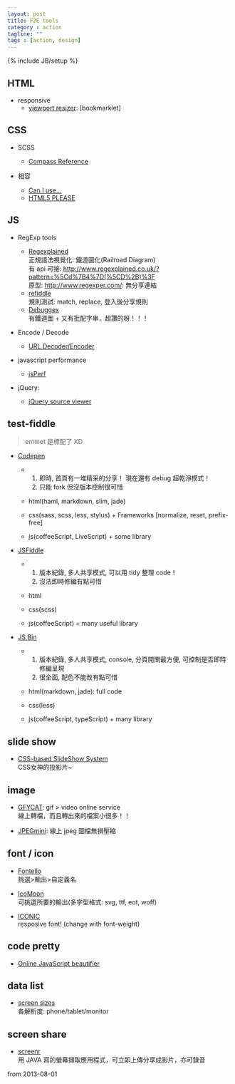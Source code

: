 ```yaml
---
layout: post
title: F2E tools
category : action
tagline: ""
tags : [action, design]
---
```

{% include JB/setup %}

## HTML
+ responsive
    + [viewport resizer](http://lab.maltewassermann.com/viewport-resizer/): [bookmarklet]

## CSS
+ SCSS
    + [Compass Reference](http://compass-style.org/reference/compass/)

+ 相容
    + [Can I use...](http://caniuse.com/)
    + [HTML5 PLEASE](http://html5please.com/)

## JS
+ RegExp tools
    + [Regexplained](http://www.regexplained.co.uk/)  
        正規語法視覺化: 鐵道圖化(Railroad Diagram)  
        有 api 可接: <http://www.regexplained.co.uk/?pattern=%5Cd%7B4%7D(%5CD%2B)%3F>  
        原型: <http://www.regexper.com/>: 無分享連結
    + [refiddle](http://refiddle.com/)  
        規則測試: match, replace, 登入後分享規則
    + [Debuggex](https://www.debuggex.com/)  
        有鐵道圖 + 又有批配字串，超讚的呀！！！

+ Encode / Decode
    + [URL Decoder/Encoder](http://meyerweb.com/eric/tools/dencoder/)

+ javascript performance
    + [jsPerf](http://jsperf.com/)

+ jQuery:
    + [jQuery source viewer](http://james.padolsey.com/jquery/)

## test-fiddle

> emmet 是標配了 XD

+ [Codepen](http://codepen.io/)  

    + 
        1. 即時, 首頁有一堆精采的分享！ 現在還有 debug 超乾淨模式！
        2. 只能 fork 但沒版本控制很可惜

    + html(haml, markdown, slim, jade)
    + css(sass, scss, less, stylus) + Frameworks [normalize, reset, prefix-free]
    + js(coffeeScript, LiveScript) + some library

+ [JSFiddle](http://jsfiddle.net/)  

    + 
        1. 版本紀錄, 多人共享模式, 可以用 tidy 整理 code！
        2. 沒法即時修編有點可惜

    + html
    + css(scss)
    + js(coffeeScript) + many useful library

+ [JS Bin](http://jsbin.com/)  

    + 
        1. 版本紀錄, 多人共享模式, console, 分頁開關最方便, 可控制是否即時修編呈現
        2. 很全面, 配色不能改有點可惜

    + html(markdown, jade): full code
    + css(less)
    + js(coffeeScript, typeScript) + many library


## slide show
+ [CSS-based SlideShow System](https://github.com/LeaVerou/CSSS)  
    CSS女神的投影片~

## image
+ [GFYCAT](http://gfycat.com/about): gif > video online service  
    線上轉檔，而且轉出來的檔案小很多！！

+ [JPEGmini](http://www.jpegmini.com/server): 線上 jpeg 圖檔無損壓縮

## font / icon
+ [Fontello](http://fontello.com/)  
    挑選>輸出>自定義名

+ [IcoMoon](http://icomoon.io/app/)  
    可挑選所要的輸出(多字型格式: svg, ttf, eot, woff)

+ [ICONIC](http://useiconic.com/)  
    resposive font! (change with font-weight)

## code pretty
+ [Online JavaScript beautifier](http://jsbeautifier.org/)

## data list
+ [screen sizes](http://screensiz.es/phone)  
    各解析度: phone/tablet/monitor

## screen share
+ [screenr](http://www.screenr.com/)  
  用 JAVA 寫的螢幕擷取應用程式，可立即上傳分享成影片，亦可錄音

from 2013-08-01
